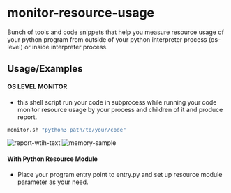 
# monitor-resource-usage

Bunch of tools and code snippets that help you measure resource usage of your python program from outside of your python interpreter process (os-level) or inside interpreter process.


## Usage/Examples
#### OS LEVEL MONITOR ####

* this shell script run your code in subprocess while running your code monitor resource usage by your process and children of it and produce report.


```bash
monitor.sh "python3 path/to/your/code"
```
![report-wtih-text](https://user-images.githubusercontent.com/33760107/184515452-28156768-bc0f-4928-aeed-8a529a0bf746.png)
![memory-sample](https://user-images.githubusercontent.com/33760107/184515455-6489656f-1265-4153-9562-88b051aa145a.png)


#### With Python Resource Module ####

* Place your program entry point to entry.py and set up resource module parameter as your need.
